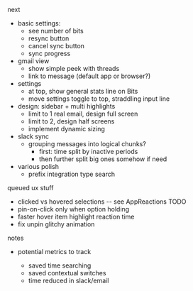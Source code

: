 next

* basic settings:
  * see number of bits
  * resync button
  * cancel sync button
  * sync progress
* gmail view
  * show simple peek with threads
  * link to message (default app or browser?)
* settings
  * at top, show general stats line on Bits
  * move settings toggle to top, straddling input line
* design: sidebar + multi highlights
  * limit to 1 real email, design full screen
  * limit to 2, design half screens
  * implement dynamic sizing
* slack sync
  * grouping messages into logical chunks?
    * first: time split by inactive periods
    * then further split big ones somehow if need
* various polish
  * prefix integration type search

queued ux stuff

* clicked vs hovered selections -- see AppReactions TODO
* pin-on-click only when option holding
* faster hover item highlight reaction time
* fix unpin glitchy animation

notes

* potential metrics to track

  * saved time searching
  * saved contextual switches
  * time reduced in slack/email
